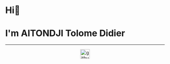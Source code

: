 # Hi👋
# I'm AITONDJI Tolome Didier
<hr>

<div align="center">

<a href="https://github.com/didieraitondji" target="_blank"><img src="https://cdn.jsdelivr.net/npm/simple-icons@3.0.1/icons/github.svg" alt="github.com" width="30"></a>

</div>
